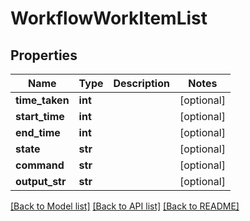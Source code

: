 # WorkflowWorkItemList

## Properties
Name | Type | Description | Notes
------------ | ------------- | ------------- | -------------
**time_taken** | **int** |  | [optional] 
**start_time** | **int** |  | [optional] 
**end_time** | **int** |  | [optional] 
**state** | **str** |  | [optional] 
**command** | **str** |  | [optional] 
**output_str** | **str** |  | [optional] 

[[Back to Model list]](../README.md#documentation-for-models) [[Back to API list]](../README.md#documentation-for-api-endpoints) [[Back to README]](../README.md)


